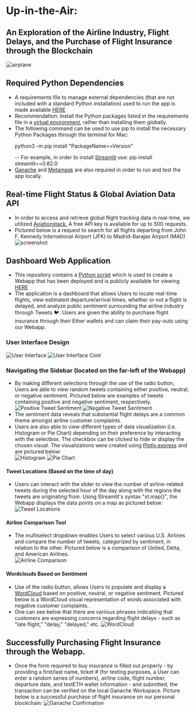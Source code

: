 # Up-in-the-Air:
## An Exploration of the Airline Industry, Flight Delays, and the Purchase of Flight Insurance through the Blockchain
![airplane](airplane.jpg)

## Required Python Dependencies 
-	A requirements file to manage external dependencies (that are not included with a standard Python installation) used to run the app is made available [HERE](requirements.txt)
-	Recommendation: Install the Python packages listed in the requirements file in a [virtual environment]( https://packaging.python.org/tutorials/installing-packages/#optionally-create-a-virtual-environment), rather than installing them globally. 
-	The following command can be used to use pip to install the necessary Python Packages through the terminal for Mac: <p> python3 -m pip install "PackageName==Version" </p>
-- For example, in order to install [Streamlit](https://streamlit.io/) use: pip install streamlit==0.82.0
- [Ganache](https://www.trufflesuite.com/ganache) and [Metamask](https://metamask.io/) are also required in order to run and test the app locally. 

## Real-time Flight Status & Global Aviation Data API
- In order to access and retrieve global flight tracking data in real-time, we utilized [Aviationstack.](https://aviationstack.com/) A free API key is available for up to 500 requests. 
- Pictured below is a request to search for all flights departing from John F. Kennedy International Airport (JFK) to Madrid-Barajas Airport (MAD)
![screenshot](flight-search-results.png)

## Dashboard Web Application
- This repository contains a [Python script](streamlit_app.py) which is used to create a Webapp that has been deployed and is publicly available for viewing [HERE]( https://share.streamlit.io/rawnakmahjabib/up-in-the-air/main)
- The application is a dashboard that allows Users to locate real-time flights, view estimated departure/arrival times, whether or not a flight is delayed, and analyze public sentiment surrounding the airline industry through Tweets 🐦. Users are given the ability to purchase flight insurance through their Ether wallets and can claim their pay-outs using our Webapp.

### User Interface Design 
![User Interface](user-interface1.png)
![User Interface Cont](user-interface2.png)

### Navigating the Sidebar (located on the far-left of the Webapp)
- By making different selections through the use of the radio button, Users are able to view random tweets containing either positive, neutral, or negative sentiment. Pictured below are examples of tweets containing positive and negative sentiment, respectively. <br>
![Positive Tweet Sentiment](random-pos-sentiment.png)
![Negative Tweet Sentiment](random-neg-sentiment.png)
- The sentiment data reveals that substantial flight delays are a common theme amongst airline customer complaints. 
- Users are also able to view different types of data visualization (i.e. Histogram or Pie Chart) depending on their preference by interacting with the selectbox. The checkbox can be clicked to hide or display the chosen visual. The visualizations were created using [Plotly.express](https://plotly.com/python/plotly-express/) and are pictured below: <br>
![Histogram](histogram.png)
![Pie Chart](piechart.png)
#### Tweet Locations (Based on the time of day)
- Users can interact with the slider to view the number of airline-related tweets during the selected hour of the day along with the regions the tweets are originating from. Using Streamlit's syntax "st.map()", the Webapp displays the data points on a map as pictured below: <br>
![Tweet Locations](tweet-locations.png)
#### Airline Comparison Tool
- The multiselect dropdown enables Users to select various U.S. Airlines and compare the number of tweets, categorized by sentiment, in relation to the other. Pictured below is a comparison of United, Delta, and American Airlines. <br>
![Airline Comparison](airline-breakdown.png)
#### Wordclouds Based on Sentiment 
- Use of the radio button, allows Users to populate and display a [WordCloud](https://amueller.github.io/word_cloud/generated/wordcloud.WordCloud.html) based on positive, neutral, or negative sentiment. Pictured below is a WordCloud visual representation of words associated with negative customer complaints. 
- One can see below that there are variious phrases indicatiing that customers are expressing concerns regarding flight delays - such as "late flight," "delay," "delayed," etc. 
![WordCloud](wordcloud-sentiment.png)

## Successfully Purchasing Flight Insurance through the Webapp. 
- Once the form required to buy insurance is filled out properly - by providing a first/last name, ticket # (for testing purposes, a User can enter a random series of numbers), airline code, flight number, departure date, and testETH wallet information - and submitted, the transaction can be verified on the local Ganache Workspace. Picture below is a successful purchase of flight insurance on our personal blockchain: 
![Ganache Confirmation](ganache-block-confirm.png)



